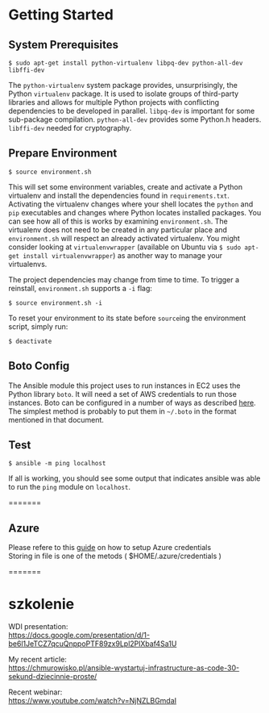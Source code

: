 Getting Started
===============


System Prerequisites
--------------------

`$ sudo apt-get install python-virtualenv libpq-dev python-all-dev libffi-dev`

The `python-virtualenv` system package provides, unsurprisingly, the Python
`virtualenv` package. It is used to isolate groups of third-party libraries and
allows for multiple Python projects with conflicting dependencies to be
developed in parallel. `libpq-dev` is important for some sub-package compilation.
`python-all-dev` provides some Python.h headers. `libffi-dev` needed for cryptography. 


Prepare Environment
-------------------

`$ source environment.sh`

This will set some environment variables, create and activate a Python
virtualenv and install the dependencies found in `requirements.txt`. Activating
the virtualenv changes where your shell locates the `python` and `pip`
executables and changes where Python locates installed packages. You can see
how all of this is works by examining `environment.sh`.  The virtualenv does not
need to be created in any particular place and `environment.sh` will respect an
already activated virtualenv. You might consider looking at `virtualenvwrapper`
(available on Ubuntu via `$ sudo apt-get install virtualenvwrapper`) as another
way to manage your virtualenvs.

The project dependencies may change from time to time. To trigger a reinstall,
`environment.sh` supports a `-i` flag:

`$ source environment.sh -i`

To reset your environment to its state before `source`ing the environment
script, simply run:

`$ deactivate`


Boto Config
-----------

The Ansible module this project uses to run instances in EC2 uses the Python
library `boto`. It will need a set of AWS credentials to run those instances.
Boto can be configured in a number of ways as described
[here](http://boto.readthedocs.org/en/latest/boto_config_tut.html). The simplest
method is probably to put them in `~/.boto` in the format mentioned in that
document.


Test
----

`$ ansible -m ping localhost`

If all is working, you should see some output that indicates ansible was able to
run the `ping` module on `localhost`.

=======

Azure
----
Please refere to this [guide](http://docs.ansible.com/ansible/latest/scenario_guides/guide_azure.html) on how to setup Azure credentials   
Storing in file is one of the metods ( $HOME/.azure/credentials )

=======
# szkolenie
WDI presentation:  
https://docs.google.com/presentation/d/1-be6l1JeTCZ7qcuQnppoPTF89zx9Lpl2PlXbaf4Sa1U 

My recent article:  
https://chmurowisko.pl/ansible-wystartuj-infrastructure-as-code-30-sekund-dziecinnie-proste/

Recent webinar:  
https://www.youtube.com/watch?v=NjNZLBGmdaI

